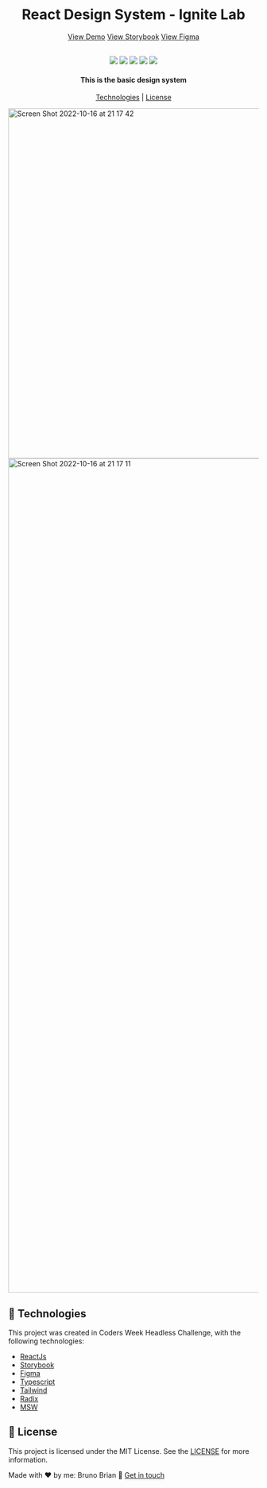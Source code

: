 <h1 align="center">
    React Design System - Ignite Lab
</h1>

<p align="center">
  <a href="https://react-design-system-red.vercel.app/">View Demo</a>
  <a href="https://brunobrian.github.io/react-design-system/">View Storybook</a>
  <a href="https://www.figma.com/file/GoADYJqBhtYCtKo64P12BI/Design-System---Bruno%2FRocketseat?node-id=0%3A1">View Figma</a>
</p>

<p align="center">
  <br>
  <img src="https://img.shields.io/github/languages/top/brunoBrian/react-design-system">
  <img src="https://img.shields.io/github/issues/brunoBrian/react-design-system">
  <img src="https://img.shields.io/github/forks/brunoBrian/react-design-system">
  <img src="https://img.shields.io/github/stars/brunoBrian/react-design-system">
  <img src="https://img.shields.io/github/license/brunoBrian/react-design-system">
</p>

<h4 align="center">
  This is the basic design system 
</h4>

<p align="center">
  <a href="#rocket-technologies">Technologies</a> | <a href="#memo-license">License</a>
</p>

<img width="705" alt="Screen Shot 2022-10-16 at 21 17 42" src="https://user-images.githubusercontent.com/20588822/196066065-6fbb32d6-06f0-4c96-ae39-d5c845dd57ed.png">
<img width="1680" alt="Screen Shot 2022-10-16 at 21 17 11" src="https://user-images.githubusercontent.com/20588822/196066040-6980461f-160e-4412-ab5d-573106154211.png">

## :rocket: Technologies

This project was created in Coders Week Headless Challenge, with the following technologies:

- [ReactJs](https://reactjs.org/)
- [Storybook](https://storybook.js.org/)
- [Figma](https://www.figma.com/)
- [Typescript](https://www.typescriptlang.org/)
- [Tailwind](https://tailwindcss.com/)
- [Radix](https://www.radix-ui.com/)
- [MSW](https://mswjs.io/)

## :memo: License

This project is licensed under the MIT License. See the [LICENSE](https://opensource.org/licenses/MIT) for more information.

Made with ♥ by me: Bruno Brian :wave: [Get in touch](https://www.linkedin.com/in/bruno-brian-sousa-a76011116/)
